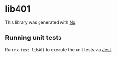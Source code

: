 # lib401

This library was generated with [Nx](https://nx.dev).


## Running unit tests

Run `nx test lib401` to execute the unit tests via [Jest](https://jestjs.io).



